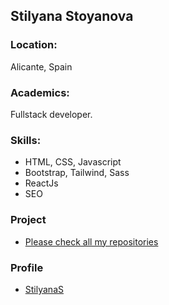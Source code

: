 ## Stilyana Stoyanova

### Location:

Alicante, Spain

### Academics:

Fullstack developer.

### Skills:

- HTML, CSS, Javascript
- Bootstrap, Tailwind, Sass
- ReactJs
- SEO

### Project

- [Please check all my repositories](https://github.com/StilyanaS?tab=repositories)

### Profile

- [StilyanaS](https://github.com/StilyanaS)

